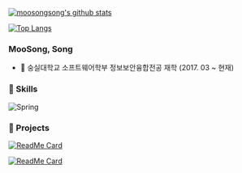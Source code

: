 [![moosongsong's github stats](https://github-readme-stats.vercel.app/api?username=moosongsong)](https://github.com/moosongsong)

[![Top Langs](https://github-readme-stats.vercel.app/api/top-langs/?username=moosongsong)](https://github.com/moosongsong)

### MooSong, Song
- :school: 숭실대학교 소프트웨어학부 정보보안융합전공 재학 (2017. 03 ~ 현재)

### 🔭 Skills
![Spring](https://img.shields.io/badge/Spring-6db33f)

### 🌱 Projects
[![ReadMe Card](https://github-readme-stats.vercel.app/api/pin/?username=moosongsong&repo=WEB_Project_ForeignLove)](https://github.com/moosongsong/WEB_Project_ForeignLove)

[![ReadMe Card](https://github-readme-stats.vercel.app/api/pin/?username=moosongsong&repo=FTP_SERVER_in_C_LINUX&card_width=200)](https://github.com/moosongsong/FTP_SERVER_in_C_LINUX)

<!--
- 👯 I’m looking to collaborate on ...
- 🤔 I’m looking for help with ...
- 💬 Ask me about ...
- 📫 How to reach me: ...
- 😄 Pronouns: ...
- ⚡ Fun fact: ...
-->
